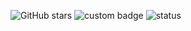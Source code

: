 ![GitHub stars](https://img.shields.io/github/stars/USERNAME/REPO?style=social)
![custom badge](https://img.shields.io/badge/mouhamed-zahague-brightb?style=for-the-badge&logo=telegram)
![status](https://img.shields.io/badge/Status-Active-brightgreen)
